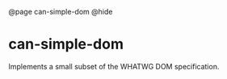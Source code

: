@page can-simple-dom
@hide

# can-simple-dom

Implements a small subset of the WHATWG DOM specification.
